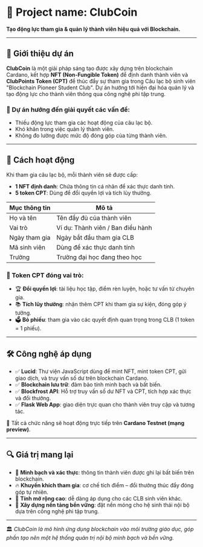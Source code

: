 # 🚀 Project name: ClubCoin  
**Tạo động lực tham gia & quản lý thành viên hiệu quả với Blockchain.**

---

## 🧩 Giới thiệu dự án  
**ClubCoin** là một giải pháp sáng tạo được xây dựng trên blockchain Cardano, kết hợp **NFT (Non-Fungible Token)** để định danh thành viên và **ClubPoints Token (CPT)** để thúc đẩy sự tham gia trong Câu lạc bộ sinh viên "Blockchain Pioneer Student Club". Dự án hướng tới hiện đại hóa quản lý và tạo động lực cho thành viên thông qua công nghệ phi tập trung.

### 🔧 Dự án hướng đến giải quyết các vấn đề:
- Thiếu động lực tham gia các hoạt động của câu lạc bộ.  
- Khó khăn trong việc quản lý thành viên.  
- Không đo lường được mức độ đóng góp của từng thành viên.  

---

## 🎯 Cách hoạt động  
Khi tham gia câu lạc bộ, mỗi thành viên sẽ được cấp:  
- **1 NFT định danh**: Chứa thông tin cá nhân để xác thực danh tính.  
- **5 token CPT**: Dùng để đổi quyền lợi và tích lũy thưởng.  

| Mục thông tin        | Mô tả                           |
|------------------|---------------------------------|
| Họ và tên        | Tên đầy đủ của thành viên       |
| Vai trò          | Ví dụ: Thành viên / Ban điều hành |
| Ngày tham gia    | Ngày bắt đầu tham gia CLB       |
| Mã sinh viên     | Dùng để xác thực danh tính      |
| Trường           | Trường đại học đang theo học    |

### 📌 Token CPT đóng vai trò:
- 🏆 **Đổi quyền lợi**: tài liệu học tập, điểm rèn luyện, hoặc tư vấn từ chuyên gia.  
- 📚 **Tích lũy thưởng**: nhận thêm CPT khi tham gia sự kiện, đóng góp ý tưởng. 
- 🗳 **Bỏ phiếu**: tham gia vào các quyết định quan trọng trong CLB (1 token = 1 phiếu).

---

## 🛠 Công nghệ áp dụng

- ✅ **Lucid**: Thư viện JavaScript dùng để mint NFT, mint token CPT, gửi giao dịch, và truy vấn số dư trên blockchain Cardano. 
- ✅ **Blockchain lưu trữ**: đảm bảo tính minh bạch và bất biến.  
- ✅ **Blockfrost API**: Hỗ trợ truy vấn số dư NFT và CPT, tích hợp xác thực và đổi thưởng.
- ✅ **Flask Web App**: giao diện trực quan cho thành viên truy cập và tương tác.  

🔗 Tất cả chức năng sẽ hoạt động trực tiếp trên **Cardano Testnet (mạng preview)**.

---

## 🔍  Giá trị mang lại

- 🔐 **Minh bạch và xác thực**: thông tin thành viên được ghi lại bất biến trên blockchain.  
- 🔥 **Khuyến khích tham gia**: cơ chế tích điểm – đổi thưởng thúc đẩy đóng góp tự nhiên.   
- 🌱 **Tính mở rộng cao**: dễ dàng áp dụng cho các CLB sinh viên khác.  
- 🧱 **Xây dựng nền tảng bền vững**: đặt nền móng cho hệ sinh thái nội bộ dựa trên công nghệ phi tập trung.  

---

 🏛️ *ClubCoin là mô hình ứng dụng blockchain vào môi trường giáo dục, góp phần tạo nên một hệ thống quản trị nội bộ minh bạch và bền vững.*
